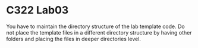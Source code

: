 # C322 Lab03
You have to maintain the directory structure of the lab template code. Do not place the template files in a different directory structure by having other folders and placing the files in deeper directories level.
